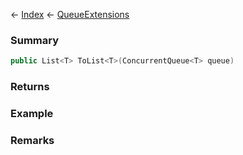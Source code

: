 ← [Index](Api-Index) ← [QueueExtensions](System.Collections.Generic.QueueExtensions)

### Summary

```csharp
public List<T> ToList<T>(ConcurrentQueue<T> queue)
```

### Returns

### Example

### Remarks

